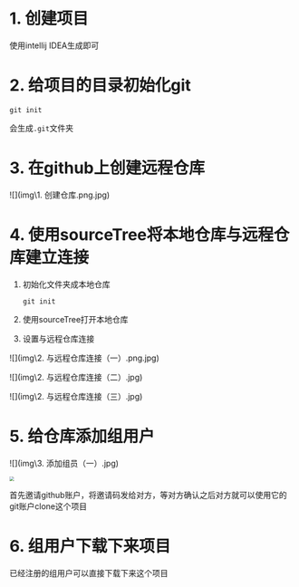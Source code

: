 # 1. 创建项目

使用intellij IDEA生成即可

# 2. 给项目的目录初始化git

```
git init
```

会生成`.git`文件夹

# 3. 在github上创建远程仓库

![](img\1. 创建仓库.png.jpg)

# 4. 使用sourceTree将本地仓库与远程仓库建立连接

1. 初始化文件夹成本地仓库

   ```
   git init
   ```

2. 使用sourceTree打开本地仓库

3. 设置与远程仓库连接

![](img\2. 与远程仓库连接（一）.png.jpg)

![](img\2. 与远程仓库连接（二）.jpg)

![](img\2. 与远程仓库连接（三）.jpg)

# 5. 给仓库添加组用户

![](img\3. 添加组员（一）.jpg)

<img src="img\3. 添加组员（二）.jpg" style="zoom:50%;" />

首先邀请github账户，将邀请码发给对方，等对方确认之后对方就可以使用它的git账户clone这个项目

# 6. 组用户下载下来项目

已经注册的组用户可以直接下载下来这个项目